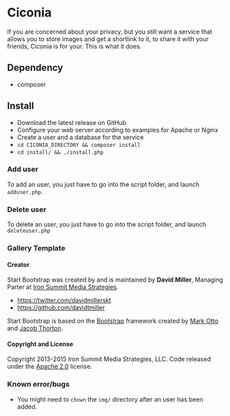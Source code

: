 # Ciconia

If you are concerned about your privacy, but you still want a service that allows you to store images and get a shortlink to it, to share it with your friends, Ciconia is for your. This is what it does.

## Dependency

* composer

## Install

* Download the latest release on GitHub
* Configure your web server according to examples for Apache or Nginx
* Create a user and a database for the service
* `cd CICONIA_DIRECTORY && composer install`
* `cd install/ && ./install.php`

### Add user

To add an user, you just have to go into the script folder, and launch `adduser.php`.

### Delete user

To delete an user, you just have to go into the script folder, and launch `deleteuser.php`

### Gallery Template
#### Creator

Start Bootstrap was created by and is maintained by **David Miller**, Managing Parter at [Iron Summit Media Strategies](http://www.ironsummitmedia.com/).

* https://twitter.com/davidmillerskt
* https://github.com/davidtmiller

Start Bootstrap is based on the [Bootstrap](http://getbootstrap.com/) framework created by [Mark Otto](https://twitter.com/mdo) and [Jacob Thorton](https://twitter.com/fat).

#### Copyright and License

Copyright 2013-2015 Iron Summit Media Strategies, LLC. Code released under the [Apache 2.0](https://github.com/IronSummitMedia/startbootstrap-thumbnail-gallery/blob/gh-pages/LICENSE) license.

### Known error/bugs

* You might need to `chown` the `img/` directory after an user has been added.

